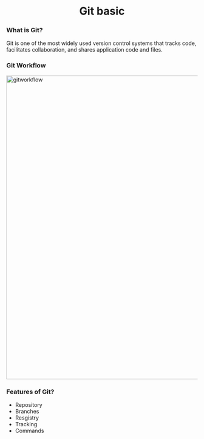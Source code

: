 <h1 align="center">Git basic</h1>

<h3 align="left">What is Git?</h3>
<p>Git is one of the most widely used version control systems that tracks code, facilitates collaboration, and shares application code and files. </p>

<h3>Git Workflow</h3>
<IMG alt=gitworkflow weigth="1000" height="800" SRC="https://miro.medium.com/v2/resize:fit:1400/1*WNYh7aKFU-X-w_ORor2j2w.gif" />
<h3 align="left">Features of Git?</h3>
<ul>
<li>Repository</li>
<li>Branches</li>
<li>Resgistry</li>
<li>Tracking</li>
<li>Commands</li>

</ul>


